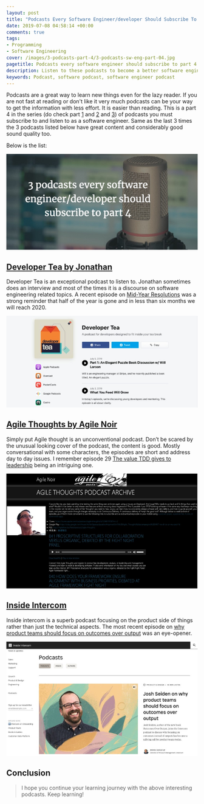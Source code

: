 ```yaml
---
layout: post
title: "Podcasts Every Software Engineer/developer Should Subscribe To - Part 4"
date: 2019-07-08 04:58:14 +00:00
comments: true
tags:
- Programming
- Software Engineering
cover: /images/3-podcasts-part-4/3-podcasts-sw-eng-part-04.jpg
pagetitle: Podcasts every software engineer should subscribe to part 4
description: Listen to these podcasts to become a better software engineer.
keywords: Podcast, software podcast, software engineer podcast
---
```

Podcasts are a great way to learn new things even for the lazy reader. If you are not fast at reading or don't like it very much podcasts can be your way to get the information with less effort. It is easier than reading. This is a part 4 in the series (do check part [1](https://geshan.com.np/blog/2015/10/3-podcasts-every-software-engineer-slash-developer-should-subscribe-to/) and [2](https://geshan.com.np/blog/2016/05/3-podcasts-every-software-engineer-slash-developer-should-subscribe-to-part-2/) and [3](https://geshan.com.np/blog/2017/01/3-podcasts-every-software-engineer-slash-developer-should-subscribe-to-part-3/)) of podcasts you must subscribe to and listen to as a software engineer. Same as the last 3 times the 3 podcasts listed below have great content and considerably good sound quality too. 

<!-- more -->

Below is the list:

<img class="center" loading="lazy" src="/images/3-podcasts-part-4/3-podcasts-sw-eng-part-04.jpg" title="3 podcasts every software engineer should subscribe to - part 4" alt="3 podcasts every software engineer should subscribe to - part 4">

## [Developer Tea by Jonathan](https://spec.fm/podcasts/developer-tea)

Developer Tea is an exceptional podcast to listen to. Jonathan sometimes does an interview and most of the times it is a discourse on software engineering related topics. A recent episode on [Mid-Year Resolutions](https://spec.fm/podcasts/developer-tea/302953) was a strong reminder that half of the year is gone and in less than six months we will reach 2020.

<img class="center" loading="lazy" src="/images/3-podcasts-part-4/developer-tea.jpg" title="Developer Tea Podcast" alt="Developer Tea Podcast">

## [Agile Thoughts by Agile Noir](http://agilenoir.biz/agilethoughts/)

Simply put Agile thought is an unconventional podcast. Don’t be scared by the unusual looking cover of the podcast, the content is good. Mostly conversational with some characters, the episodes are short and address day to day issues. I remember episode 29 [The value TDD gives to leadership](https://agilenoir.biz/podcast/029-the-value-tdd-gives-to-leadership/) being an intriguing one.

<img class="center" loading="lazy" src="/images/3-podcasts-part-4/agile-thoughts.jpg" title="Agile Thoughts Podcast" alt="Agile Thoughts Podcast">

## [Inside Intercom](https://www.intercom.com/blog/podcasts/)

Inside intercom is a superb podcast focusing on the product side of things rather than just the technical aspects. The most recent episode on [why product teams should focus on outcomes over output](https://www.intercom.com/blog/podcasts/josh-seiden-on-why-product-teams-should-focus-on-outcome-vs-output/) was an eye-opener.

<img class="center" loading="lazy" src="/images/3-podcasts-part-4/inside-intercom.jpg" title="Inside Intercom Podcast" alt="Inside Intercom Podcast">

## Conclusion

> I hope you continue your learning journey with the above interesting podcasts. Keep learning!
